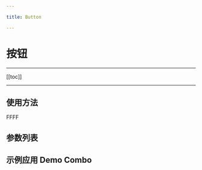 ```yaml
---

title: Button

---
```


# 按钮

---

[[toc]]

---

## 使用方法

<buttonDemos>FFFF</buttonDemos>

## 参数列表

## 示例应用 Demo Combo
